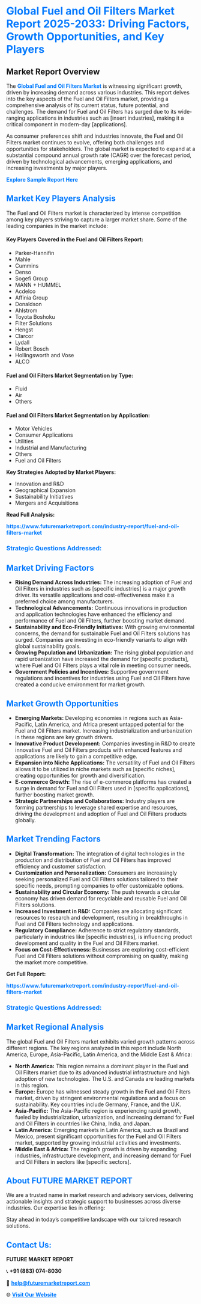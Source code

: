 <h1 style="color: #007BFF;">Global Fuel and Oil Filters Market Report 2025-2033: Driving Factors, Growth Opportunities, and Key Players</h1>

<section id="overview">
<h2>Market Report Overview</h2>
<p>The <a href="https://www.futuremarketreport.com/industry-report/fuel-and-oil-filters-market" style="color: #007BFF; text-decoration: none;"><strong>Global Fuel and Oil Filters Market</strong></a> is witnessing significant growth, driven by increasing demand across various industries. This report delves into the key aspects of the Fuel and Oil Filters market, providing a comprehensive analysis of its current status, future potential, and challenges. The demand for Fuel and Oil Filters has surged due to its wide-ranging applications in industries such as [insert industries], making it a critical component in modern-day [applications].</p>
<p>As consumer preferences shift and industries innovate, the Fuel and Oil Filters market continues to evolve, offering both challenges and opportunities for stakeholders. The global market is expected to expand at a substantial compound annual growth rate (CAGR) over the forecast period, driven by technological advancements, emerging applications, and increasing investments by major players.</p>
</section>

<section id="overview">
<p><a href="https://www.futuremarketreport.com/request-sample/reportId=124657" style="color: #007BFF; text-decoration: none;"><strong>Explore Sample Report Here</strong></a></p>
</section>

<section id="key-players">
<h2 style="color: #007BFF;">Market Key Players Analysis</h2>
<p>The Fuel and Oil Filters market is characterized by intense competition among key players striving to capture a larger market share. Some of the leading companies in the market include:</p>
<h4>Key Players Covered in the Fuel and Oil Filters Report:</h4>
<ul><li>Parker-Hannifin</li><li>Mahle</li><li>Cummins</li><li>Denso</li><li>Sogefi Group</li><li>MANN + HUMMEL</li><li>Acdelco</li><li>Affinia Group</li><li>Donaldson</li><li>Ahlstrom</li><li>Toyota Boshoku</li><li>Filter Solutions</li><li>Hengst</li><li>Clarcor</li><li>Lydall</li><li>Robert Bosch</li><li>Hollingsworth and Vose</li><li>ALCO</li></ul>
<h4>Fuel and Oil Filters Market Segmentation by Type:</h4>
<ul><li>Fluid</li><li>Air</li><li>Others</li></ul>

<h4>Fuel and Oil Filters Market Segmentation by Application:</h4>
<ul><li>Motor Vehicles</li><li>Consumer Applications</li><li>Utilities</li><li>Industrial and Manufacturing</li><li>Others</li><li>Fuel and Oil Filters</li></ul>
<p><strong>Key Strategies Adopted by Market Players:</strong></p>
<ul>
<li>Innovation and R&D</li>
<li>Geographical Expansion</li>
<li>Sustainability Initiatives</li>
<li>Mergers and Acquisitions</li>
</ul>
</section>

<section>
<p><strong>Read Full Analysis: </strong></p><a href="https://www.futuremarketreport.com/industry-report/fuel-and-oil-filters-market" style="color: #007BFF; text-decoration: none;"><strong>https://www.futuremarketreport.com/industry-report/fuel-and-oil-filters-market</strong></a>
<h3 style="color: #007BFF;">Strategic Questions Addressed:</h3>
</section>

<section id="driving-factors">
<h2 style="color: #007BFF;">Market Driving Factors</h2>
<ul>
<li><strong>Rising Demand Across Industries:</strong> The increasing adoption of Fuel and Oil Filters in industries such as [specific industries] is a major growth driver. Its versatile applications and cost-effectiveness make it a preferred choice among manufacturers.</li>
<li><strong>Technological Advancements:</strong> Continuous innovations in production and application technologies have enhanced the efficiency and performance of Fuel and Oil Filters, further boosting market demand.</li>
<li><strong>Sustainability and Eco-Friendly Initiatives:</strong> With growing environmental concerns, the demand for sustainable Fuel and Oil Filters solutions has surged. Companies are investing in eco-friendly variants to align with global sustainability goals.</li>
<li><strong>Growing Population and Urbanization:</strong> The rising global population and rapid urbanization have increased the demand for [specific products], where Fuel and Oil Filters plays a vital role in meeting consumer needs.</li>
<li><strong>Government Policies and Incentives:</strong> Supportive government regulations and incentives for industries using Fuel and Oil Filters have created a conducive environment for market growth.</li>
</ul>
</section>

<section id="growth-opportunities">
<h2 style="color: #007BFF;">Market Growth Opportunities</h2>
<ul>
<li><strong>Emerging Markets:</strong> Developing economies in regions such as Asia-Pacific, Latin America, and Africa present untapped potential for the Fuel and Oil Filters market. Increasing industrialization and urbanization in these regions are key growth drivers.</li>
<li><strong>Innovative Product Development:</strong> Companies investing in R&D to create innovative Fuel and Oil Filters products with enhanced features and applications are likely to gain a competitive edge.</li>
<li><strong>Expansion into Niche Applications:</strong> The versatility of Fuel and Oil Filters allows it to be utilized in niche markets such as [specific niches], creating opportunities for growth and diversification.</li>
<li><strong>E-commerce Growth:</strong> The rise of e-commerce platforms has created a surge in demand for Fuel and Oil Filters used in [specific applications], further boosting market growth.</li>
<li><strong>Strategic Partnerships and Collaborations:</strong> Industry players are forming partnerships to leverage shared expertise and resources, driving the development and adoption of Fuel and Oil Filters products globally.</li>
</ul>
</section>

<section id="trending-factors">
<h2 style="color: #007BFF;">Market Trending Factors</h2>
<ul>
<li><strong>Digital Transformation:</strong> The integration of digital technologies in the production and distribution of Fuel and Oil Filters has improved efficiency and customer satisfaction.</li>
<li><strong>Customization and Personalization:</strong> Consumers are increasingly seeking personalized Fuel and Oil Filters solutions tailored to their specific needs, prompting companies to offer customizable options.</li>
<li><strong>Sustainability and Circular Economy:</strong> The push towards a circular economy has driven demand for recyclable and reusable Fuel and Oil Filters solutions.</li>
<li><strong>Increased Investment in R&D:</strong> Companies are allocating significant resources to research and development, resulting in breakthroughs in Fuel and Oil Filters technology and applications.</li>
<li><strong>Regulatory Compliance:</strong> Adherence to strict regulatory standards, particularly in industries like [specific industries], is influencing product development and quality in the Fuel and Oil Filters market.</li>
<li><strong>Focus on Cost-Effectiveness:</strong> Businesses are exploring cost-efficient Fuel and Oil Filters solutions without compromising on quality, making the market more competitive.</li>
</ul>
</section>

<section>
<p><strong>Get Full Report: </strong></p><a href="https://www.futuremarketreport.com/industry-report/fuel-and-oil-filters-market" style="color: #007BFF; text-decoration: none;"><strong>https://www.futuremarketreport.com/industry-report/fuel-and-oil-filters-market</strong></a>
<h3 style="color: #007BFF;">Strategic Questions Addressed:</h3>
</section>


<section id="regional-analysis">
<h2 style="color: #007BFF;">Market Regional Analysis</h2>
<p>The global Fuel and Oil Filters market exhibits varied growth patterns across different regions. The key regions analyzed in this report include North America, Europe, Asia-Pacific, Latin America, and the Middle East & Africa:</p>
<ul>
<li><strong>North America:</strong> This region remains a dominant player in the Fuel and Oil Filters market due to its advanced industrial infrastructure and high adoption of new technologies. The U.S. and Canada are leading markets in this region.</li>
<li><strong>Europe:</strong> Europe has witnessed steady growth in the Fuel and Oil Filters market, driven by stringent environmental regulations and a focus on sustainability. Key countries include Germany, France, and the U.K.</li>
<li><strong>Asia-Pacific:</strong> The Asia-Pacific region is experiencing rapid growth, fueled by industrialization, urbanization, and increasing demand for Fuel and Oil Filters in countries like China, India, and Japan.</li>
<li><strong>Latin America:</strong> Emerging markets in Latin America, such as Brazil and Mexico, present significant opportunities for the Fuel and Oil Filters market, supported by growing industrial activities and investments.</li>
<li><strong>Middle East & Africa:</strong> The region’s growth is driven by expanding industries, infrastructure development, and increasing demand for Fuel and Oil Filters in sectors like [specific sectors].</li>
</ul>
</section>

<footer>
<h2 style="color: #007BFF;">About FUTURE MARKET REPORT</h2>
<p>We are a trusted name in market research and advisory services, delivering actionable insights and strategic support to businesses across diverse industries. Our expertise lies in offering:</p>

<p>Stay ahead in today’s competitive landscape with our tailored research solutions.</p>

<h2 style="color: #007BFF;">Contact Us:</h2>
<p><strong>FUTURE MARKET REPORT</strong></p>
<p>📞 <strong>+91 (883) 074-8030</strong></p>
<p>📧 <strong><a href="mailto:help@futuremarketreport.com" style="color: #007BFF;">help@futuremarketreport.com</a></strong></p>
<p>🌐 <strong><a href="https://www.futuremarketreport.com/" style="color: #007BFF;">Visit Our Website</a></strong></p>
</footer>
